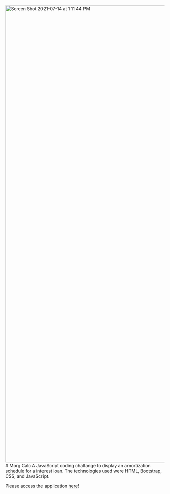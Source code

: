 <img width="1440" alt="Screen Shot 2021-07-14 at 1 11 44 PM" src="https://user-images.githubusercontent.com/81720594/125655873-d46b001b-d032-4d2f-96c5-c1408c73ee5c.png">
# Morg Calc
A JavaScript coding challange to display an amortization schedule for a interest loan. The technologies used were HTML, Bootstrap, CSS, and JavaScript. 

Please access the application [here](https://zkaptan.github.io/Morg-Calc/)!
